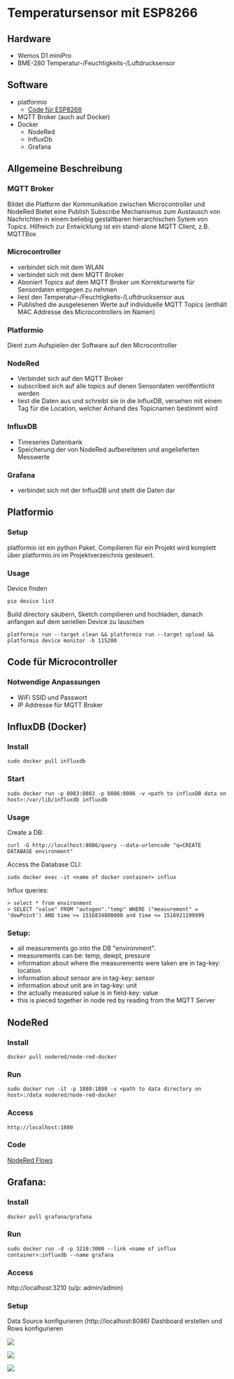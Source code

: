 # Temperatursensor mit ESP8266

## Hardware

- Wemos D1 miniPro
- BME-280 Temperatur-/Feuchtigkeits-/Luftdrucksensor

## Software

- platformio
  - [Code für ESP8266](https://github.com/alexfederlin/esp32stuff/tree/master/temp_mqtt8266)
- MQTT Broker (auch auf Docker)
- Docker
  - NodeRed
  - InfluxDb
  - Grafana


## Allgemeine Beschreibung
### MQTT Broker

Bildet die Platform der Kommunikation zwischen Microcontroller und NodeRed
Bietet eine Publish Subscribe Mechanismus zum Austausch von Nachrichten in einem beliebig gestaltbaren hierarchischen Sytem von Topics.
Hilfreich zur Entwicklung ist ein stand-alone MQTT Client, z.B. MQTTBox

### Microcontroller 
- verbindet sich mit dem WLAN
- verbindet sich mit dem MQTT Broker
- Aboniert Topics auf dem MQTT Broker um Korrekturwerte für Sensordaten entgegen zu nehmen
- liest den Temperatur-/Feuchtigkeits-/Luftdrucksensor aus
- Published die ausgelesenen Werte auf individuelle MQTT Topics (enthält MAC Addresse des Microcontrollers im Namen)

### Platformio

Dient zum Aufspielen der Software auf den Microcontroller

### NodeRed
- Verbindet sich auf den MQTT Broker
- subscribed sich auf alle topics auf denen Sensordaten veröffentlicht werden
- liest die Daten aus und schreibt sie in die InfluxDB, versehen mit einem Tag für die Location, welcher Anhand des Topicnamen bestimmt wird

### InfluxDB
- Timeseries Datenbank
- Speicherung der von NodeRed aufbereiteten und angelieferten Messwerte 

### Grafana
- verbindet sich mit der InfluxDB und stellt die Daten dar

## Platformio
### Setup

platformio ist ein python Paket.
Compilieren für ein Projekt wird komplett über platformio.ini im Projektverzeichnis gesteuert.

### Usage

Device finden

    pio device list

Build directory säubern, Sketch compilieren und hochladen, danach anfangen auf dem seriellen Device zu lauschen

    platformio run --target clean && platformio run --target upload && platformio device monitor -b 115200

## Code für Microcontroller
### Notwendige Anpassungen
- WiFi SSID und Passwort
- IP Addresse für MQTT Broker

## InfluxDB (Docker)
### Install
    sudo docker pull influxdb
### Start
    sudo docker run -p 8083:8083 -p 8086:8086 -v <path to influxDB data on host>:/var/lib/influxdb influxdb

### Usage
Create a DB: 

    curl -G http://localhost:8086/query --data-urlencode "q=CREATE DATABASE environment"

Access the Database CLI:

    sudo docker exec -it <name of docker container> influx

Influx queries: 

    > select * from environment
    > SELECT "value" FROM "autogen"."temp" WHERE ("measurement" = 'dewPoint') AND time >= 1516834800000 and time <= 1516921199999


### Setup:
- all measurements go into the DB "environment". 
- measurements can be: temp, dewpt, pressure
- information about where the measurements were taken are in tag-key: location
- information about sensor are in tag-key: sensor
- information about unit are in tag-key: unit
- the actually measured value is in field-key: value
- this is pieced together in node red by reading from the MQTT Server

## NodeRed
### Install
    docker pull nodered/node-red-docker
### Run
    sudo docker run -it -p 1880:1880 -v <path to data directory on host>:/data nodered/node-red-docker

### Access

    http://localhost:1880
### Code

[NodeRed Flows](https://github.com/alexfederlin/esp32stuff/tree/master/nodered)

## Grafana: 
### Install
    docker pull grafana/grafana
### Run
    sudo docker run -d -p 3210:3000 --link <name of influx container>:influxdb --name grafana
### Access

http://localhost:3210 (u/p: admin/admin)

### Setup

Data Source konfigurieren (http://localhost:8086)
Dashboard erstellen und Rows konfigurieren


![](https://d2mxuefqeaa7sj.cloudfront.net/s_8209757245AA9E8AFCEB69AF91F5DC5177A88B303B7853E8FB49343D4E6016F6_1530220623800_image.png)

![](https://d2mxuefqeaa7sj.cloudfront.net/s_8209757245AA9E8AFCEB69AF91F5DC5177A88B303B7853E8FB49343D4E6016F6_1530220673435_image.png)

![](https://d2mxuefqeaa7sj.cloudfront.net/s_8209757245AA9E8AFCEB69AF91F5DC5177A88B303B7853E8FB49343D4E6016F6_1530220743493_image.png)

